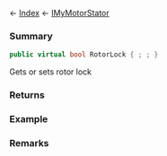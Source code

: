 ← [Index](Api-Index) ← [IMyMotorStator](Sandbox.ModAPI.Ingame.IMyMotorStator)

### Summary

```csharp
public virtual bool RotorLock { ; ; }
```

Gets or sets rotor lock

### Returns

### Example

### Remarks

